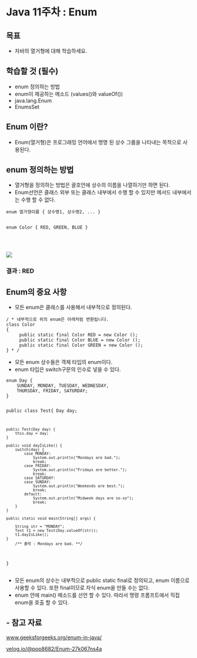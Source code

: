 <h1>Java 11주차 : Enum</h1>
<h2 data-ke-size="size26">목표</h2>
<ul style="list-style-type: disc;" data-ke-list-type="disc">
<li>자바의 열거형에 대해 학습하세요.</li>
</ul>
<h2 data-ke-size="size26">학습할 것 (필수)</h2>
<ul style="list-style-type: disc;" data-ke-list-type="disc">
<li>enum 정의하는 방법</li>
<li>enum이 제공하는 메소드 (values()와 valueOf())</li>
<li>java.lang.Enum</li>
<li>EnumsSet</li>
</ul>
<h2 data-ke-size="size26">Enum 이란?</h2>
<ul style="list-style-type: disc;" data-ke-list-type="disc">
<li>Enum(열거형)은 프로그래밍 언어에서 명명 된 상수 그룹을 나타내는 목적으로 사용된다.</li>
</ul>
<h2 data-ke-size="size26">enum 정의하는 방법</h2>
<ul style="list-style-type: disc;" data-ke-list-type="disc">
<li>열거형을 정의하는 방법은 괄호안에 상수의 이름을 나열하기만 하면 된다.</li>
<li>Enum선언은 클래스 외부 또는 클래스 내부에서 수행 할 수 있지만 메서드 내부에서는 수행 할 수 없다.</li>
</ul>
<pre id="code_1611715570226" class="java" data-ke-language="java" data-ke-type="codeblock"><code>enum 열거형이름 { 상수명1, 상수명2, ... }

enum Color {
	RED, GREEN, BLUE
}
</code></pre>
<p>&nbsp;</p>
<p><img src="https://blog.kakaocdn.net/dn/vAL67/btqUTns7g3f/sUUKZQCrDCEqbkM9XLvO8k/img.png"></p>
<h3 data-ke-size="size23">결과 : RED</h3>
<h2 data-ke-size="size26">Enum의 중요 사항</h2>
<ul style="list-style-type: disc;" data-ke-list-type="disc">
<li>모든 enum은 클래스를 사용해서 내부적으로 정의된다.</li>
</ul>
<pre id="code_1611717044326" class="java" data-ke-language="java" data-ke-type="codeblock"><code>/ * 내부적으로 위의 enum은 아래처럼 변환됩니다.
class Color
{
     public static final Color RED = new Color ();
     public static final Color BLUE = new Color ();
     public static final Color GREEN = new Color ();
} * /</code></pre>
<ul style="list-style-type: disc;" data-ke-list-type="disc">
<li>모든 enum 상수들은 객체 타입의 enum이다.</li>
<li>enum 타입은 switch구문의 인수로 넣을 수 있다.</li>
</ul>
<pre id="code_1611717638611" class="java" data-ke-language="java" data-ke-type="codeblock">
<code>enum Day {
    SUNDAY, MONDAY, TUESDAY, WEDNESDAY,
    THURSDAY, FRIDAY, SATURDAY;
}

public class Test{
    Day day;

    public Test(Day day) {
        this.day = day;
    }

    public void dayIsLike() {
        switch(day) {
            case MONDAY:
                System.out.println("Mondays are bad.");
                break;
            case FRIDAY:
                System.out.println("Fridays are better.");
                break;
            case SATURDAY:
            case SUNDAY:
                System.out.println("Weekends are best.");
                break;
            default:
                System.out.println("Midweek days are so-so");
                break;
        }
    }

    public static void main(String[] args) {

        String str = "MONDAY";
        Test t1 = new Test(Day.valueOf(str));
        t1.dayIsLike();
    }
        /** 출력 : Mondays are bad. **/
}
</code></pre>
<ul style="list-style-type: disc;" data-ke-list-type="disc">
<li>모든 enum의 상수는 내부적으로 public static final로 정의되고, enum 이름으로 사용할 수 있다. 또한 final이므로 자식 enum을 만들 수는 없다.</li>
<li>enum 안에 main() 메소드를 선언 할 수 있다. 따라서 명령 프롬프트에서 직접 enum을 호출 할 수 있다.</li>
</ul>
<h2 data-ke-size="size26">- 참고 자료</h2>
<p><a href="https://www.geeksforgeeks.org/enum-in-java/" target="_blank" rel="noopener">www.geeksforgeeks.org/enum-in-java/</a></p>
<p><a href="https://velog.io/@pop8682/Enum-27k067ns4a" target="_blank" rel="noopener">velog.io/@pop8682/Enum-27k067ns4a</a></p>
